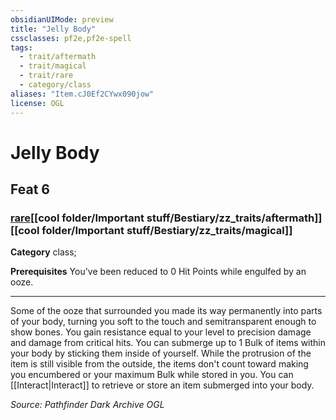 ```yaml
---
obsidianUIMode: preview
title: "Jelly Body"
cssclasses: pf2e,pf2e-spell
tags:
  - trait/aftermath
  - trait/magical
  - trait/rare
  - category/class
aliases: "Item.cJ0Ef2CYwx090jow"
license: OGL
---
```

# Jelly Body
## Feat 6
### [rare](cool%20folder/Important%20stuff/Bestiary/zz_traits/rare.md "Rare Rarity Trait")[[cool folder/Important stuff/Bestiary/zz_traits/aftermath]][[cool folder/Important stuff/Bestiary/zz_traits/magical]]

**Category** class; 



**Prerequisites** You've been reduced to 0 Hit Points while engulfed by an ooze.
* * *
Some of the ooze that surrounded you made its way permanently into parts of your body, turning you soft to the touch and semitransparent enough to show bones. You gain resistance equal to your level to precision damage and damage from critical hits. You can submerge up to 1 Bulk of items within your body by sticking them inside of yourself. While the protrusion of the item is still visible from the outside, the items don't count toward making you encumbered or your maximum Bulk while stored in you. You can [[Interact|Interact]] to retrieve or store an item submerged into your body.

*Source: Pathfinder Dark Archive*
*OGL*